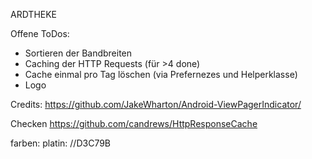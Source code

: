 ARDTHEKE


Offene ToDos:

* Sortieren der Bandbreiten
* Caching der HTTP Requests (für >4 done)
* Cache einmal pro Tag löschen (via Prefernezes und Helperklasse)
* Logo

Credits:
https://github.com/JakeWharton/Android-ViewPagerIndicator/

Checken
https://github.com/candrews/HttpResponseCache

farben:
platin: //D3C79B